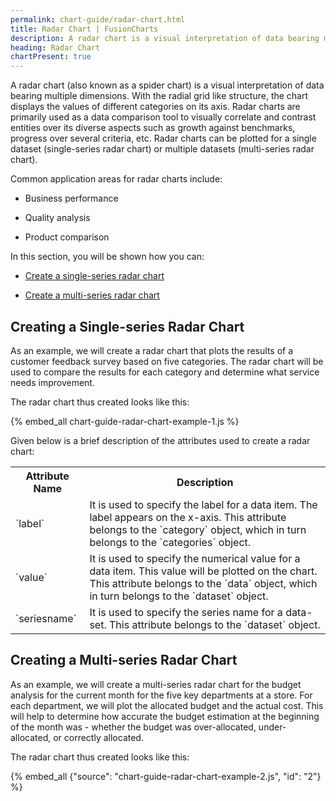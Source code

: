 ```yaml
---
permalink: chart-guide/radar-chart.html
title: Radar Chart | FusionCharts
description: A radar chart is a visual interpretation of data bearing multiple dimensions, the radial grid like structure,the chart displays different categories values
heading: Radar Chart
chartPresent: true
---
```


A radar chart (also known as a spider chart) is a visual interpretation of data bearing multiple dimensions. With the radial grid like structure, the chart displays the values of different categories on its axis. Radar charts are primarily used as a data comparison tool to visually correlate and contrast entities over its diverse aspects such as growth against benchmarks, progress over several criteria, etc. Radar charts can be plotted for a single dataset (single-series radar chart) or multiple datasets (multi-series radar chart).

Common application areas for radar charts include:

* Business performance

* Quality analysis

* Product comparison

In this section, you will be shown how you can:

* <a href="/chart-guide/radar-chart#creating-a-single-series-radar-chart" class="smoth-scroll">Create a single-series radar chart</a>

* <a href="/chart-guide/radar-chart#creating-a-multi-series-radar-chart" class="smoth-scroll">Create a multi-series radar chart</a>

## Creating a Single-series Radar Chart

As an example, we will create a radar chart that plots the results of a customer feedback survey based on five categories. The radar chart will be used to compare the results for each category and determine what service needs improvement.

The radar chart thus created looks like this:

{% embed_all chart-guide-radar-chart-example-1.js %}

Given below is a brief description of the attributes used to create a radar chart:

<table>
  <tr>
    <th>Attribute Name</th>
    <th>Description</th>
  </tr>
  <tr>
    <td>`label`</td>
    <td>It is used to specify the label for a data item. The label appears on the x-axis. This attribute belongs to the `category` object, which in turn belongs to the `categories` object.</td>
  </tr>
  <tr>
    <td>`value`</td>
    <td>It is used to specify the numerical value for a data item. This value will be plotted on the chart. This attribute belongs to the `data` object, which in turn belongs to the `dataset` object.</td>
  </tr>
  <tr>
    <td>`seriesname`</td>
    <td>It is used to specify the series name for a data-set. This attribute belongs to the `dataset` object.</td>
  </tr>
</table>



## Creating a Multi-series Radar Chart

As an example, we will create a multi-series radar chart for the budget analysis for the current month for the five key departments at a store. For each department, we will plot the allocated budget and the actual cost. This will help to determine how accurate the budget estimation at the beginning of the month was - whether the budget was over-allocated, under-allocated, or correctly allocated.

The radar chart thus created looks like this:

{% embed_all {"source": "chart-guide-radar-chart-example-2.js", "id": "2"} %}